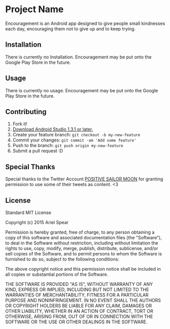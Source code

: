 # Project Name

Encouragement is an Android app designed to give people small kindnesses each day, encouraging them not to give up and to keep trying.

## Installation

There is currently no Installation. Encouragement may be put onto the Google Play Store in the future.

## Usage

There is currently no usage. Encouragement may be put onto the Google Play Store in the future.

## Contributing

1. Fork it!
2. [Download Android Studio 1.3.1 or later.](http://tools.android.com/download/studio/canary/1-3-1)
3. Create your feature branch: `git checkout -b my-new-feature`
4. Commit your changes: `git commit -am 'Add some feature'`
5. Push to the branch: `git push origin my-new-feature`
6. Submit a pull request :D

## Special Thanks
Special thanks to the Twitter Account [POSITIVE SAILOR MOON](https://twitter.com/PosiSailor) for granting permission to use some of their tweets as content. <3

## License
Standard MIT License

Copyright (c) 2015 Ariel Spear



Permission is hereby granted, free of charge, to any person obtaining a copy
of this software and associated documentation files (the "Software"), to deal
in the Software without restriction, including without limitation the rights
to use, copy, modify, merge, publish, distribute, sublicense, and/or sell
copies of the Software, and to permit persons to whom the Software is
furnished to do so, subject to the following conditions:



The above copyright notice and this permission notice shall be included in
all copies or substantial portions of the Software.



THE SOFTWARE IS PROVIDED "AS IS", WITHOUT WARRANTY OF ANY KIND, EXPRESS OR
IMPLIED, INCLUDING BUT NOT LIMITED TO THE WARRANTIES OF MERCHANTABILITY,
FITNESS FOR A PARTICULAR PURPOSE AND NONINFRINGEMENT.  IN NO EVENT SHALL THE
AUTHORS OR COPYRIGHT HOLDERS BE LIABLE FOR ANY CLAIM, DAMAGES OR OTHER
LIABILITY, WHETHER IN AN ACTION OF CONTRACT, TORT OR OTHERWISE, ARISING FROM,
OUT OF OR IN CONNECTION WITH THE SOFTWARE OR THE USE OR OTHER DEALINGS IN
THE SOFTWARE.

